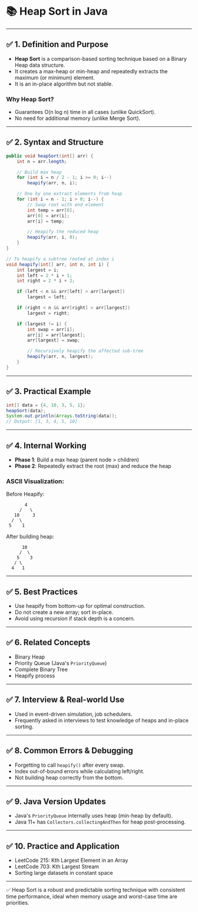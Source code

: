 # 📚 Heap Sort in Java

---

## ✅ 1. Definition and Purpose

- **Heap Sort** is a comparison-based sorting technique based on a Binary Heap data structure.
- It creates a max-heap or min-heap and repeatedly extracts the maximum (or minimum) element.
- It is an in-place algorithm but not stable.

### Why Heap Sort?
- Guarantees O(n log n) time in all cases (unlike QuickSort).
- No need for additional memory (unlike Merge Sort).

---

## ✅ 2. Syntax and Structure

```java
public void heapSort(int[] arr) {
    int n = arr.length;

    // Build max heap
    for (int i = n / 2 - 1; i >= 0; i--)
        heapify(arr, n, i);

    // One by one extract elements from heap
    for (int i = n - 1; i > 0; i--) {
        // Swap root with end element
        int temp = arr[0];
        arr[0] = arr[i];
        arr[i] = temp;

        // Heapify the reduced heap
        heapify(arr, i, 0);
    }
}

// To heapify a subtree rooted at index i
void heapify(int[] arr, int n, int i) {
    int largest = i;
    int left = 2 * i + 1;
    int right = 2 * i + 2;

    if (left < n && arr[left] > arr[largest])
        largest = left;

    if (right < n && arr[right] > arr[largest])
        largest = right;

    if (largest != i) {
        int swap = arr[i];
        arr[i] = arr[largest];
        arr[largest] = swap;

        // Recursively heapify the affected sub-tree
        heapify(arr, n, largest);
    }
}
```

---

## ✅ 3. Practical Example

```java
int[] data = {4, 10, 3, 5, 1};
heapSort(data);
System.out.println(Arrays.toString(data));
// Output: [1, 3, 4, 5, 10]
```

---

## ✅ 4. Internal Working

- **Phase 1**: Build a max heap (parent node > children)
- **Phase 2**: Repeatedly extract the root (max) and reduce the heap

### ASCII Visualization:
Before Heapify:
```
       4
     /   \
   10     3
  /  \
 5    1
```
After building heap:
```
      10
     /  \
    5    3
   / \
  4   1
```

---

## ✅ 5. Best Practices

- Use heapify from bottom-up for optimal construction.
- Do not create a new array; sort in-place.
- Avoid using recursion if stack depth is a concern.

---

## ✅ 6. Related Concepts

- Binary Heap
- Priority Queue (Java's `PriorityQueue`)
- Complete Binary Tree
- Heapify process

---

## ✅ 7. Interview & Real-world Use

- Used in event-driven simulation, job schedulers.
- Frequently asked in interviews to test knowledge of heaps and in-place sorting.

---

## ✅ 8. Common Errors & Debugging

- Forgetting to call `heapify()` after every swap.
- Index out-of-bound errors while calculating left/right.
- Not building heap correctly from the bottom.

---

## ✅ 9. Java Version Updates

- Java's `PriorityQueue` internally uses heap (min-heap by default).
- Java 11+ has `Collectors.collectingAndThen` for heap post-processing.

---

## ✅ 10. Practice and Application

- LeetCode 215: Kth Largest Element in an Array
- LeetCode 703: Kth Largest Stream
- Sorting large datasets in constant space

---

✅ Heap Sort is a robust and predictable sorting technique with consistent time performance, ideal when memory usage and worst-case time are priorities.

